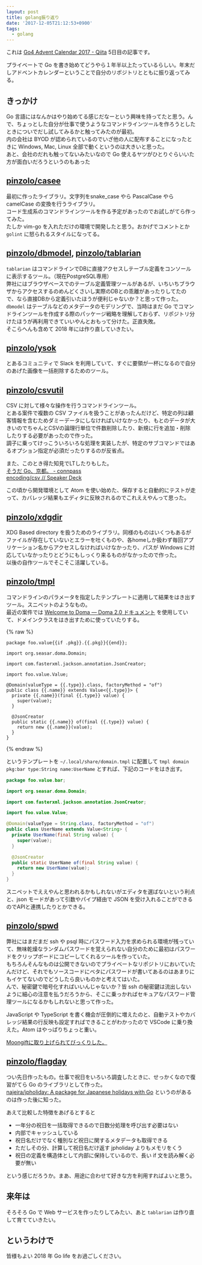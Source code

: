 ```yaml
---
layout: post
title: golang振り返り
date: '2017-12-05T21:12:53+0900'
tags:
  - golang
---
```


これは [Go4 Advent Calendar 2017 \- Qiita](https://qiita.com/advent-calendar/2017/go4) 5日目の記事です。

プライベートで Go を書き始めてどうやら１年半以上たっているらしい。年末だしアドベントカレンダーということで自分のリポジトリとともに振り返ってみる。

## きっかけ

Go 言語にはなんかはやり始めてる感じだなーという興味を持ってたと思う。んで、ちょっとした自分が仕事で使うようなコマンドラインツールを作ろうとしたときについでだし試してみるかと触ってみたのが最初。  
内の会社は BYOD が認められているのでいざ他の人に配布することになったときに Windows, Mac, Linux 全部で動くというのは大きいと思った。  
あと、会社のだれも触ってないみたいなので Go 使えるヤツがひとりぐらいいた方が面白いだろうというのもあった

## [pinzolo/casee](https://github.com/pinzolo/casee)

最初に作ったライブラリ。文字列をsnake_case やら PascalCase やら camelCase の変換を行うライブラリ。  
コード生成系のコマンドラインツールを作る予定があったのでお試しがてら作ってみた。  
たしか vim-go を入れただけの環境で開発したと思う。おかげでコメントとか `golint` に怒られるスタイルになってる。

## [pinzolo/dbmodel](https://github.com/pinzolo/dbmodel), [pinzolo/tablarian](https://github.com/pinzolo/tablarian) 

`tablarian` はコマンドラインでDBに直接アクセスしテーブル定義をコンソールに表示するツール。（現在PostgreSQL専用）  
弊社にはブラウザベースでのテーブル定義管理ツールがあるが、いちいちブラウザからアクセスするのめんどくさいし実際のDBとの乖離があったりしてたので、なら直接DBから定義引いたほうが便利じゃないか？と思って作った。  
`dbmodel` はテーブルなどのメタデータのモデリングで、当時はまだ Go でコマンドラインツールを作成する際のパッケージ戦略を理解しておらず、リポジトリ分けたほうが再利用できていいやんとおもって分けた。正直失敗。  
そこらへんも含めて 2018 年には作り直していきたい。

## [pinzolo/ysok](https://github.com/pinzolo/ysok)

とあるコミュニティで Slack を利用していて、すぐに要領が一杯になるので自分のあげた画像を一括削除するためのツール。

## [pinzolo/csvutil](https://github.com/pinzolo/csvutil)

CSV に対して様々な操作を行うコマンドラインツール。  
とある案件で複数の CSV ファイルを扱うことがあったんだけど、特定の列は顧客情報を含むためダミーデータにしなければいけなかったり、もとのデータが大きいのでちゃんとCSVの論理行単位で件数削除したり、新規に行を追加・削除したりする必要があったので作った。  
調子に乗ってけっこういろいろな処理を実装したが、特定のサブコマンドではあるオプション指定が必須だったりするのが反省点。  

また、このとき得た知見でLTしたりもした。  
[そうだ Go、京都。 \- connpass](https://go-kyoto.connpass.com/event/55599/)  
[encoding/csv // Speaker Deck](https://speakerdeck.com/pinzolo/csv)

この頃から開発環境として Atom を使い始めた、保存すると自動的にテストが走って、カバレッジ結果もエディタに反映されるのでこれええやんって思った。

## [pinzolo/xdgdir](https://github.com/pinzolo/xdgdir)

XDG Based directory を扱うためのライブラリ。同様のものはいくつもあるがファイルが存在していないとエラーを吐くものや、各homeしか扱わず毎回アプリケーション名からアクセスしなければいけなかったり、パスが Windows に対応していなかったりとどうにもしっくり来るものがなかったので作った。  
以後の自作ツールでそこそこ活躍している。

## [pinzolo/tmpl](https://github.com/pinzolo/tmpl)

コマンドラインのパラメータを指定したテンプレートに適用して結果をはき出すツール。スニペットのようなもの。  
最近の案件では [Welcome to Doma — Doma 2\.0 ドキュメント](https://doma.readthedocs.io/ja/stable/) を使用していて、ドメインクラスをはき出すために使っていたりする。

{% raw %}
```
package foo.value{{if .pkg}}.{{.pkg}}{{end}};

import org.seasar.doma.Domain;

import com.fasterxml.jackson.annotation.JsonCreator;

import foo.value.Value;

@Domain(valueType = {{.type}}.class, factoryMethod = "of")
public class {{.name}} extends Value<{{.type}}> {
  private {{.name}}(final {{.type}} value) {
    super(value);
  }

  @JsonCreator
  public static {{.name}} of(final {{.type}} value) {
    return new {{.name}}(value);
  }
}
```
{% endraw %}

というテンプレートを `~/.local/share/domain.tmpl` に配置して `tmpl domain pkg:bar type:String name:UserName` とすれば、下記のコードをはき出す。

```java
package foo.value.bar;

import org.seasar.doma.Domain;

import com.fasterxml.jackson.annotation.JsonCreator;

import foo.value.Value;

@Domain(valueType = String.class, factoryMethod = "of")
public class UserName extends Value<String> {
  private UserName(final String value) {
    super(value);
  }

  @JsonCreator
  public static UserName of(final String value) {
    return new UserName(value);
  }
}
```

スニペットでええやんと思われるかもしれないがエディタを選ばないという利点と、json モードがあって引数やパイプ経由で JSON を受け入れることができるのでAPIと連携したりとかできる。

## [pinzolo/spwd](https://github.com/pinzolo/spwd)

弊社にはまだまだ ssh や psql 時にパスワード入力を求められる環境が残っていて、無味乾燥なランダムパスワードを覚えられない自分のために最初はパスワードをクリップボードにコピーしてくれるツールを作っていた。  
もちろんそんなものは公開できないのでプライベートなリポジトリにおいていたんだけど、それでもソースコードにベタにパスワードが書いてあるのはあまりにもイケてないのでどうしたら良いものかと考えてはいた。  
んで、秘密鍵で暗号化すればいいんじゃないか？皆 ssh の秘密鍵は流出しないように細心の注意を払うだろうから、そこに乗っかればセキュアなパスワード管理ツールになるかもしれないと思って作った。

JavaScript や TypeScript を書く機会が圧倒的に増えたのと、自動テストやカバレッジ結果の行反映も設定すればできることがわかったので VSCode に乗り換えた。Atom はやっぱりちょっと重い。

[Moongiftに取り上げられてびっくりした。](http://www.moongift.jp/2017/11/spwd-%e3%83%95%e3%82%a1%e3%82%a4%e3%83%ab%e3%83%99%e3%83%bc%e3%82%b9%e3%81%ae%e3%82%bb%e3%82%ad%e3%83%a5%e3%82%a2%e3%81%aa%e3%83%91%e3%82%b9%e3%83%af%e3%83%bc%e3%83%89%e7%ae%a1%e7%90%86/)

## [pinzolo/flagday](https://github.com/pinzolo/flagday)

つい先日作ったもの。仕事で祝日をいろいろ調査したときに、せっかくなので復習がてら Go のライブラリとして作った。  
[najeira/jpholiday: A package for Japanese holidays with Go](https://github.com/najeira/jpholiday) というのがあるのは作った後に知った。

あえて比較した特徴をあげるとすると

* 一年分の祝日を一括取得できるので日数分処理を呼び出す必要はない
* 内部でキャッシュしている
* 祝日名だけでなく種別など祝日に関するメタデータも取得できる
* ただしその分、計算して祝日名だけ返す jpholiday よりもメモリをくう
* 祝日の定義を構造体として内部に保持しているので、長い if 文を読み解く必要が無い

という感じだろうか。まあ、用途に合わせて好きな方を利用すればよいと思う。

## 来年は

そろそろ Go で Web サービスを作ったりしてみたい、あと `tablarian` は作り直して育てていきたい。  

## というわけで

皆様もよい 2018 年 Go life をお過ごしください。
